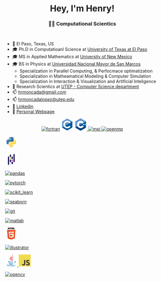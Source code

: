 <h1 align="center">Hey, I'm Henry!</h1>
<h3 align="center">👨‍💻 Computational Scientics</h3>
<br>

- 📍 El Paso, Texas, US
- 🎓 Ph.D in Computatioanl Science at [University of Texas at El Paso](https://www.utep.edu/)
- 🎓 MS in Applied Mathematics at [University of New Mexico](https://www.unm.edu/)
- 🎓 BS in Physics at [Universidad Nacional Mayor de San Marcos](https://unmsm.edu.pe/)
  - Specialization in Parallel Computing, & Perfocmace optimatization
  - Specialization in Matheamatical Modeling  & Computer Simulation
  - Specialization in Interaction & Visualization and Artificial Inteligence
- 💼 Research Scientics at [UTEP - Computer Science department](https://www.utep.edu/cs/)
- 📫 [hrmoncada@gmail.com](mailto:hrmoncada@gmail.com)
- 📫 [hrmoncadalopez@utep.edu](mailto:hrmoncadalopez@utep.edu)
- 👥 [Linkedin](https://www.linkedin.com/in/henry-r-moncada-32412331/)
- 👥 [Personal Webpage](http://utminers.utep.edu/hrmoncadalopez/)


<p align="center">
<!--- Fontran -->
<a href="https://www.fortran90.org/" target="_blank" rel="noreferrer"> <img src="https://upload.wikimedia.org/wikipedia/commons/b/b8/Fortran_logo.svg" alt="fortran" width="40" height="40"/></a>
<!--- C -->
<a href="https://www.cprogramming.com/" target="_blank" rel="noreferrer"> <img src="https://raw.githubusercontent.com/devicons/devicon/master/icons/c/c-original.svg" alt="c" width="40" height="40"/></a>
<!--- C++ -->
<a href="https://www.w3schools.com/cpp/" target="_blank" rel="noreferrer"> <img src="https://raw.githubusercontent.com/devicons/devicon/master/icons/cplusplus/cplusplus-original.svg" alt="cplusplus" width="40" height="40"/> </a>
<!--- MPI -->
<a href="https://www.open-mpi.org/" target="_blank" rel="noreferrer"> <img src="https://miro.medium.com/v2/resize:fit:300/1*lkzY0KzcU-ra9bqSHa7Kcw.png" alt="mpi" width="40" height="40"/> </a>
<!--- OPENMP -->
<a href="https://www.openmp.org/" target="_blank" rel="noreferrer"> <img src="https://devblogs.microsoft.com/cppblog/wp-content/uploads/sites/9/2022/11/OpenMP_logo.png" alt="openmp" width="40" height="40"/> </a>
<!--- OPENACC -->
<!--- CUDA -->
<!--- HIP -->
<!--- SYCL -->
<!--- PETSC -->
<!--- KOKKOS -->

<!--- Python -->
<a href="https://www.python.org" target="_blank" rel="noreferrer"> <img src="https://raw.githubusercontent.com/devicons/devicon/master/icons/python/python-original.svg" alt="python" width="40" height="40"/> </a>
<!--- Python Pandas -->
<a href="https://pandas.pydata.org/" target="_blank" rel="noreferrer"> <img src="https://raw.githubusercontent.com/devicons/devicon/2ae2a900d2f041da66e950e4d48052658d850630/icons/pandas/pandas-original.svg" alt="pandas" width="40" height="40"/> </a>
<!--- Python Anaconda -->
<a href="https://www.anaconda.com/" target="_blank" rel="noreferrer"> <img src="https://raw.githubusercontent.com/kalefranz/conda-packages/master/anaconda-latest/anaconda.ico" alt="pandas" width="40" height="40"/> </a>
<!--- Python Torch -->
<a href="https://pytorch.org/" target="_blank" rel="noreferrer"> <img src="https://www.vectorlogo.zone/logos/pytorch/pytorch-icon.svg" alt="pytorch" width="40" height="40"/>
<!--- Python Scikit -->
</a> <a href="https://scikit-learn.org/" target="_blank" rel="noreferrer"> <img src="https://upload.wikimedia.org/wikipedia/commons/0/05/Scikit_learn_logo_small.svg" alt="scikit_learn" width="40" height="40"/> </a>
<!--- Python Data -->
<a href="https://seaborn.pydata.org/" target="_blank" rel="noreferrer"> <img src="https://seaborn.pydata.org/_images/logo-mark-lightbg.svg" alt="seaborn" width="40" height="40"/> </a>

<!--- GITHUB -->
<a href="https://git-scm.com/" target="_blank" rel="noreferrer"> <img src="https://www.vectorlogo.zone/logos/git-scm/git-scm-icon.svg" alt="git" width="40" height="40"/> </a>
<!--- GITLAB -->
<!--- BIGBUCKET -->
<!--- DUCKET HUB -->

<!--- MATLAB -->
<a href="https://www.mathworks.com/" target="_blank" rel="noreferrer"> <img src="https://upload.wikimedia.org/wikipedia/commons/2/21/Matlab_Logo.png" alt="matlab" width="40" height="40"/> </a>

<!--- HTML -->
<a href="https://www.w3.org/html/" target="_blank" rel="noreferrer"> <img src="https://raw.githubusercontent.com/devicons/devicon/master/icons/html5/html5-original-wordmark.svg" alt="html5" width="40" height="40"/> </a>
<!--- Adobe -->
<a href="https://www.adobe.com/in/products/illustrator.html" target="_blank" rel="noreferrer"> <img src="https://www.vectorlogo.zone/logos/adobe_illustrator/adobe_illustrator-icon.svg" alt="illustrator" width="40" height="40"/> </a>
<!--- Java -->
<a href="https://www.java.com" target="_blank" rel="noreferrer"> <img src="https://raw.githubusercontent.com/devicons/devicon/master/icons/java/java-original.svg" alt="java" width="40" height="40"/> </a>
<a href="https://developer.mozilla.org/en-US/docs/Web/JavaScript" target="_blank" rel="noreferrer"> <img src="https://raw.githubusercontent.com/devicons/devicon/master/icons/javascript/javascript-original.svg" alt="javascript" width="40" height="40"/> </a>
<!-- OpenCV AI Competition -->
<a href="https://opencv.org/" target="_blank" rel="noreferrer"> <img src="https://www.vectorlogo.zone/logos/opencv/opencv-icon.svg" alt="opencv" width="40" height="40"/> </a>

</p>
